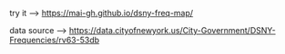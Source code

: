 try it --> https://mai-gh.github.io/dsny-freq-map/

data source --> https://data.cityofnewyork.us/City-Government/DSNY-Frequencies/rv63-53db

